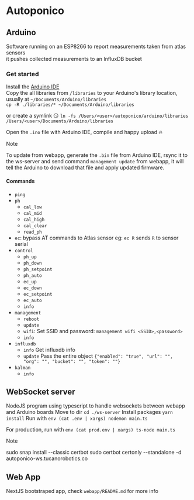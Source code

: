 # Autoponico


## Arduino
Software running on an ESP8266 to report measurements taken from atlas sensors<br/>
it pushes collected measurements to an InfluxDB bucket

### Get started
Install the [Arduino IDE](https://www.arduino.cc/en/software)<br/>
Copy the all libraries from `/libraries` to your Arduino's library location, usually at `~/Documents/Arduino/libraries`<br/>
`cp -R ./libraries/* ~/Documents/Arduino/libraries`

or create a symlink 😏
`ln -fs /Users/<user>/autoponico/arduino/libraries /Users/<user>/Documents/Arduino/libraries`

Open the `.ino` file with Arduino IDE, compile and happy upload :fire:

> [!NOTE]
> To update from webapp, generate the `.bin` file from Arduino IDE, rsync it to the ws-server and send command `management update` from webapp, it will tell the Arduino to download that file and apply updated firmware.

#### Commands
- `ping`
- `ph`
    - `cal_low`
    - `cal_mid`
    - `cal_high`
    - `cal_clear`
    - `read_ph`
- `ec`: bypass AT commands to Atlas sensor eg: `ec R` sends `R` to sensor serial
- `control`
    - `ph_up`
    - `ph_down`
    - `ph_setpoint`
    - `ph_auto`
    - `ec_up`
    - `ec_down`
    - `ec_setpoint`
    - `ec_auto`
    - `info`
- `management`
    - `reboot`
    - `update`
    - `wifi`: Set SSID and password: `management wifi <SSID>,<password>`
    - `info`
- `influxdb`
    - `info` Get influxdb info
    - `update` Pass the entire object `{"enabled": "true", "url": "", "org": "", "bucket": "", "token": ""}`
- `kalman`
    - `info`

## WebSocket server
NodeJS program using typescript to handle websockets between webapp and Arduino boards
Move to dir `cd ./ws-server`
Install packages `yarn install`
Run with `env (cat .env | xargs) nodemon main.ts`

For production, run with `env (cat prod.env | xargs) ts-node main.ts`

> [!NOTE]
> sudo snap install --classic certbot
> sudo certbot certonly --standalone -d autoponico-ws.tucanorobotics.co
> 

## Web App
NextJS bootstraped app, check `webapp/README.md` for more info
